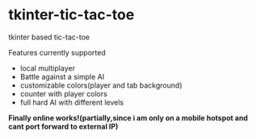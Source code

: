 # tkinter-tic-tac-toe  
 tkinter based tic-tac-toe  
 
 Features currently supported  
 <ul>
 <li>local multiplayer</li>
 <li>Battle against a simple AI</li>
 <li>customizable colors(player and tab background)</li>  
 <li>counter with player colors</li>
 <li>full hard AI with different levels</li> 
 </ul>
 
<strong>Finally online works!(partially,since i am only on a mobile hotspot and cant port forward to external IP)</strong>
